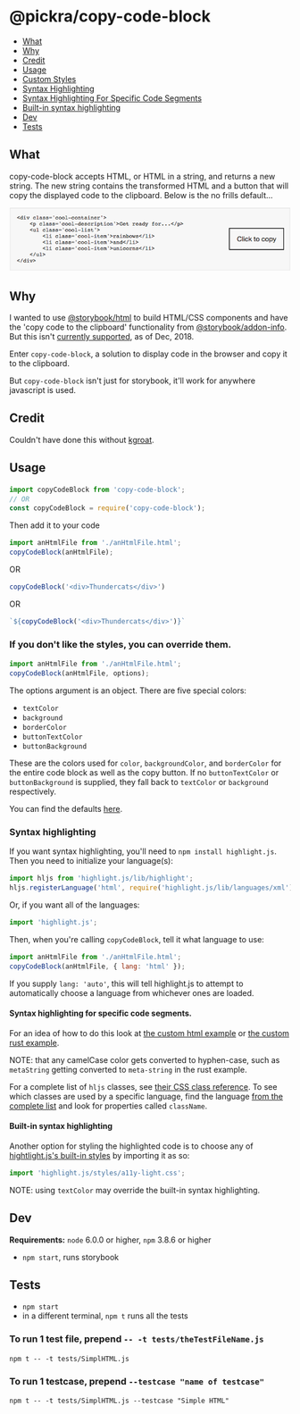 # @pickra/copy-code-block

- [What](#what)
- [Why](#why)
- [Credit](#credit)
- [Usage](#usage)
- [Custom Styles](#If-you-don't-like-the-styles,-you-can-override-them)
- [Syntax Highlighting](#Syntax-highlighting)
- [Syntax Highlighting For Specific Code Segments](#Syntax-highlighting-for-specific-code-segments)
- [Built-in syntax highlighting](#Built-in-syntax-highlighting)
- [Dev](#dev)
- [Tests](#tests)

## What
copy-code-block accepts HTML, or HTML in a string, and returns
a new string. The new string contains the transformed HTML and a
button that will copy the displayed code to the clipboard. Below is the no frills default...

![copy-code-block example image](./img/CCB.png)

## Why
I wanted to use [@storybook/html](https://www.npmjs.com/package/@storybook/html) to build HTML/CSS components and have the 'copy code to the clipboard' functionality from [@storybook/addon-info](https://www.npmjs.com/package/@storybook/addon-info). But this isn't [currently supported](https://github.com/storybooks/storybook/issues/4832), as of Dec, 2018.

Enter `copy-code-block`, a solution to display code in the browser and copy it to the clipboard.

But `copy-code-block` isn't just for storybook, it'll work for
anywhere javascript is used.

## Credit
Couldn't have done this without [kgroat](https://github.com/kgroat).

## Usage
```javascript
import copyCodeBlock from 'copy-code-block';
// OR
const copyCodeBlock = require('copy-code-block');
```
Then add it to your code
```javascript
import anHtmlFile from './anHtmlFile.html';
copyCodeBlock(anHtmlFile);
```
OR
```javascript
copyCodeBlock('<div>Thundercats</div>')
```
OR
```javascript
`${copyCodeBlock('<div>Thundercats</div>')}`
```

### If you don't like the styles, you can override them.
```javascript
import anHtmlFile from './anHtmlFile.html';
copyCodeBlock(anHtmlFile, options);
```
The options argument is an object. There are five special colors:
- `textColor`
- `background`
- `borderColor`
- `buttonTextColor`
- `buttonBackground`

These are the colors used for `color`, `backgroundColor`, and `borderColor` for the entire code block as well as the copy button.  If no `buttonTextColor` or `buttonBackground` is supplied, they fall back to `textColor` or `background` respectively.

You can find the defaults [here](./src/utils.js#L58).

### Syntax highlighting
If you want syntax highlighting, you'll need to `npm install highlight.js`.
Then you need to initialize your language(s):
```javascript
import hljs from 'highlight.js/lib/highlight';
hljs.registerLanguage('html', require('highlight.js/lib/languages/xml'));
```
Or, if you want all of the languages:
```javascript
import 'highlight.js';
```
Then, when you're calling `copyCodeBlock`, tell it what language to use:
```javascript
import anHtmlFile from './anHtmlFile.html';
copyCodeBlock(anHtmlFile, { lang: 'html' });
```

If you supply `lang: 'auto'`, this will tell highlight.js to attempt to automatically choose a language from whichever ones are loaded.

#### Syntax highlighting for specific code segments.
For an idea of how to do this look at [the custom html example](./examples/customHtml.js) or [the custom rust example](./examples/rust.stories.js#L23).

NOTE: that any camelCase color gets converted to hyphen-case, such as `metaString` getting converted to `meta-string` in the rust example.

For a complete list of `hljs` classes, see [their CSS class reference](https://github.com/highlightjs/highlight.js/blob/master/docs/css-classes-reference.rst#stylable-classes).  To see which classes are used by a specific language, find the language [from the complete list](https://github.com/highlightjs/highlight.js/tree/master/src/languages) and look for properties called `className`.

#### Built-in syntax highlighting
Another option for styling the highlighted code is to choose any of [hightlight.js's built-in styles](https://highlightjs.org/static/demo/) by importing it as so:
```javascript
import 'highlight.js/styles/a11y-light.css';
```
NOTE: using `textColor` may override the built-in syntax highlighting.

## Dev
**Requirements:** `node` 6.0.0 or higher, `npm` 3.8.6 or higher
- `npm start`, runs storybook

## Tests
- `npm start`
- in a different terminal, `npm t` runs all the tests

### To run 1 test file, prepend `-- -t tests/theTestFileName.js`
```
npm t -- -t tests/SimplHTML.js
```

### To run 1 testcase, prepend `--testcase "name of testcase"`
```
npm t -- -t tests/SimplHTML.js --testcase "Simple HTML"
```
